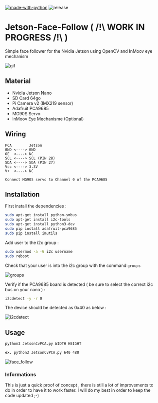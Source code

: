 [![made-with-python](https://img.shields.io/badge/Made%20with-Python-1f425f.svg)](https://www.python.org/)
![release](https://img.shields.io/github/downloads/Neur0tek/Jetson-Face-Follow/total.svg)

# Jetson-Face-Follow ( /!\ WORK IN PROGRESS /!\ ) 
Simple face follower for the Nvidia Jetson using OpenCV and InMoov eye mechanism

![gif](README/negif.gif)


## Material 

* Nvidia Jetson Nano 
* SD Card 64go 
* Pi Camera v2 (IMX219 sensor)
* Adafruit PCA9685
* MG90S Servo
* InMoov Eye Mechanisme (Optional)

## Wiring
```
PCA        Jetson
GND <----> GND
OE  <----> NC
SCL <----> SCL (PIN 28)
SDA <----> SDA (PIN 27)
Vcc <----> 3.3V
V+  <----> NC

Connect MG90S servo to Channel 0 of the PCA9685
```

## Installation

First install the dependencies : 
```bash
sudo apt-get install python-smbus
sudo apt-get install i2c-tools
sudo apt-get install python3-dev
sudo pip install adafruit-pca9685
sudo pip install imutils
```
Add user to the i2c group : 

```bash
sudo usermod -a -G i2c username
sudo reboot
```

Check that your user is into the i2c group with the command `groups`

![groups](https://user-images.githubusercontent.com/36542615/60292686-fb41b700-991d-11e9-84a7-5543681a7f13.png)

Verify if the PCA9685 board is detected ( be sure to select the correct i2c bus on your nano ) :
```bash
i2cdetect -y -r 0
```
The device should be detected as 0x40 as below : 

![i2cdetect](https://user-images.githubusercontent.com/36542615/60295542-478ff580-9924-11e9-876b-ab71701c178f.png)

## Usage 

```bash
python3 JetsonCvPCA.py WIDTH HEIGHT 

ex. python3 JetsonCvPCA.py 640 480
```

![face_follow](https://user-images.githubusercontent.com/36542615/60295454-013a9680-9924-11e9-9129-40982a8e7d27.png)

### Informations

This is just a quick proof of concept , there is still a lot of improvements to do in order to have it to work faster.
I will do my best in order to keep the code updated ;-) 

